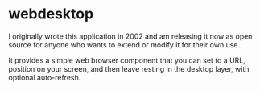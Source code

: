 webdesktop
==========

I originally wrote this application in 2002 and am releasing it now as open source for anyone who wants to extend or modify it for their own use.

It provides a simple web browser component that you can set to a URL, position on your screen, and then leave resting in the desktop layer, with optional auto-refresh.

